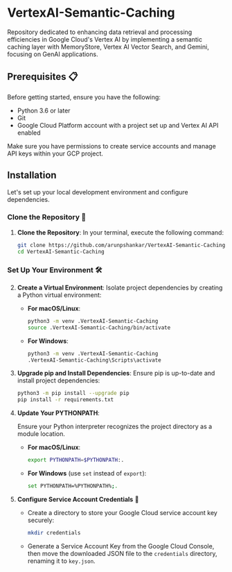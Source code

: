 # VertexAI-Semantic-Caching

Repository dedicated to enhancing data retrieval and processing efficiencies in Google Cloud's Vertex AI by implementing a semantic caching layer with MemoryStore, Vertex AI Vector Search, and Gemini, focusing on GenAI applications.


## Prerequisites 📋

Before getting started, ensure you have the following:

- Python 3.6 or later
- Git
- Google Cloud Platform account with a project set up and Vertex AI API enabled

Make sure you have permissions to create service accounts and manage API keys within your GCP project.

## Installation

Let's set up your local development environment and configure dependencies.

### Clone the Repository 📂

1. **Clone the Repository**: In your terminal, execute the following command:

   ```bash
   git clone https://github.com/arunpshankar/VertexAI-Semantic-Caching.git
   cd VertexAI-Semantic-Caching
   ```

### Set Up Your Environment 🛠️

2. **Create a Virtual Environment**: Isolate project dependencies by creating a Python virtual environment:

   - **For macOS/Linux**:

     ```bash
     python3 -m venv .VertexAI-Semantic-Caching
     source .VertexAI-Semantic-Caching/bin/activate
     ```

   - **For Windows**:

     ```bash
     python3 -m venv .VertexAI-Semantic-Caching
     .VertexAI-Semantic-Caching\Scripts\activate
     ```

3. **Upgrade pip and Install Dependencies**: Ensure pip is up-to-date and install project dependencies:

   ```bash
   python3 -m pip install --upgrade pip
   pip install -r requirements.txt
   ```

4. **Update Your PYTHONPATH**:

   Ensure your Python interpreter recognizes the project directory as a module location.

   - **For macOS/Linux**:

     ```bash
     export PYTHONPATH=$PYTHONPATH:.
     ```

   - **For Windows** (use `set` instead of `export`):

     ```bash
     set PYTHONPATH=%PYTHONPATH%;.
     ```

5. **Configure Service Account Credentials** 🔑

   - Create a directory to store your Google Cloud service account key securely:

     ```bash
     mkdir credentials
     ```

   - Generate a Service Account Key from the Google Cloud Console, then move the downloaded JSON file to the `credentials` directory, renaming it to `key.json`.


